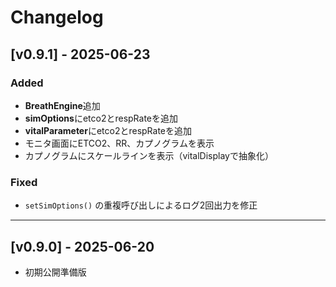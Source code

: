 # Changelog

## [v0.9.1] - 2025-06-23
### Added
- **BreathEngine**追加
- **simOptions**にetco2とrespRateを追加 
- **vitalParameter**にetco2とrespRateを追加
- モニタ画面にETCO2、RR、カプノグラムを表示
- カプノグラムにスケールラインを表示（vitalDisplayで抽象化）

### Fixed
- `setSimOptions()` の重複呼び出しによるログ2回出力を修正

---

## [v0.9.0] - 2025-06-20
- 初期公開準備版
